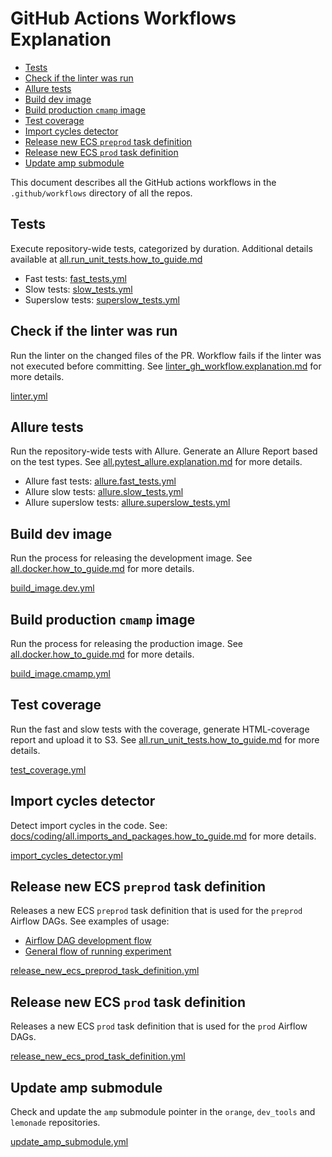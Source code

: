 # GitHub Actions Workflows Explanation

<!-- toc -->

- [Tests](#tests)
- [Check if the linter was run](#check-if-the-linter-was-run)
- [Allure tests](#allure-tests)
- [Build dev image](#build-dev-image)
- [Build production `cmamp` image](#build-production-cmamp-image)
- [Test coverage](#test-coverage)
- [Import cycles detector](#import-cycles-detector)
- [Release new ECS `preprod` task definition](#release-new-ecs-preprod-task-definition)
- [Release new ECS `prod` task definition](#release-new-ecs-prod-task-definition)
- [Update amp submodule](#update-amp-submodule)

<!-- tocstop -->

This document describes all the GitHub actions workflows in the
`.github/workflows` directory of all the repos.

## Tests

Execute repository-wide tests, categorized by duration. Additional details
available at
[all.run_unit_tests.how_to_guide.md](../../docs/coding/all.run_unit_tests.how_to_guide.md#test-lists)

- Fast tests: [fast_tests.yml](../../.github/workflows/fast_tests.yml)
- Slow tests: [slow_tests.yml](../../.github/workflows/slow_tests.yml)
- Superslow tests:
  [superslow_tests.yml](../../.github/workflows/superslow_tests.yml)

## Check if the linter was run

Run the linter on the changed files of the PR. Workflow fails if the linter was
not executed before committing. See
[linter_gh_workflow.explanation.md](../../docs/infra/linter_gh_workflow.explanation.md)
for more details.

[linter.yml](../../.github/workflows/fast_tests.yml)

## Allure tests

Run the repository-wide tests with Allure. Generate an Allure Report based on
the test types. See
[all.pytest_allure.explanation.md](../../docs/infra/all.pytest_allure.explanation.md)
for more details.

- Allure fast tests:
  [allure.fast_tests.yml](../../.github/workflows/allure.fast_tests.yml)
- Allure slow tests:
  [allure.slow_tests.yml](../../.github/workflows/allure.slow_tests.yml)
- Allure superslow tests:
  [allure.superslow_tests.yml](../../.github/workflows/allure.superslow_tests.yml)

## Build dev image

Run the process for releasing the development image. See
[all.docker.how_to_guide.md](../../docs/work_tools/all.docker.how_to_guide.md#end-to-end-flow-for-dev-image)
for more details.

[build_image.dev.yml](../../.github/workflows/build_image.dev.yml)

## Build production `cmamp` image

Run the process for releasing the production image. See
[all.docker.how_to_guide.md](../../docs/work_tools/all.docker.how_to_guide.md#end-to-end-flow-for-prod-image)
for more details.

[build_image.cmamp.yml](../../.github/workflows/build_image.cmamp.yml)

## Test coverage

Run the fast and slow tests with the coverage, generate HTML-coverage report and
upload it to S3. See
[all.run_unit_tests.how_to_guide.md](../../docs/coding/all.run_unit_tests.how_to_guide.md#generate-coverage-report-with-invoke)
for more details.

[test_coverage.yml](../../.github/workflows/test_coverage.yml)

## Import cycles detector

Detect import cycles in the code. See:
[docs/coding/all.imports_and_packages.how_to_guide.md](#circular-dependency-aka-import-cycle-import-loop)
for more details.

[import_cycles_detector.yml](../../.github/workflows/import_cycles_detector.yml)

## Release new ECS `preprod` task definition

Releases a new ECS `preprod` task definition that is used for the `preprod`
Airflow DAGs. See examples of usage:

- [Airflow DAG development flow](https://docs.google.com/document/d/1C-22QF_gOe1k4HgyD6E6iOO_F_FxKKECd4MXaJEuTxo/edit#heading=h.w09szgua0lmq)
- [General flow of running experiment](../../docs/trade_execution/ck.full_system_execution_experiment.how_to_guide.md#general-flow)

[release_new_ecs_preprod_task_definition.yml](../../.github/workflows/release_new_preprod_ecs_task_definition.yml)

## Release new ECS `prod` task definition

Releases a new ECS `prod` task definition that is used for the `prod` Airflow
DAGs.

[release_new_ecs_prod_task_definition.yml](../../.github/workflows/release_new_prod_ecs_task_definition.yml)

## Update amp submodule

Check and update the `amp` submodule pointer in the `orange`, `dev_tools` and
`lemonade` repositories.

[update_amp_submodule.yml](https://github.com/cryptokaizen/orange/blob/master/.github/workflows/update_amp_submodule.yml)
